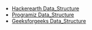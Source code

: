 * [Hackerearth Data_Structure](https://www.hackerearth.com/practice/data-structures/arrays/1-d/tutorial/)
* [Programiz Data_Structure](https://www.programiz.com/dsa/stack)
* [Geeksforgeeks Data_Structure](https://www.geeksforgeeks.org/data-structures/?ref=grb)
